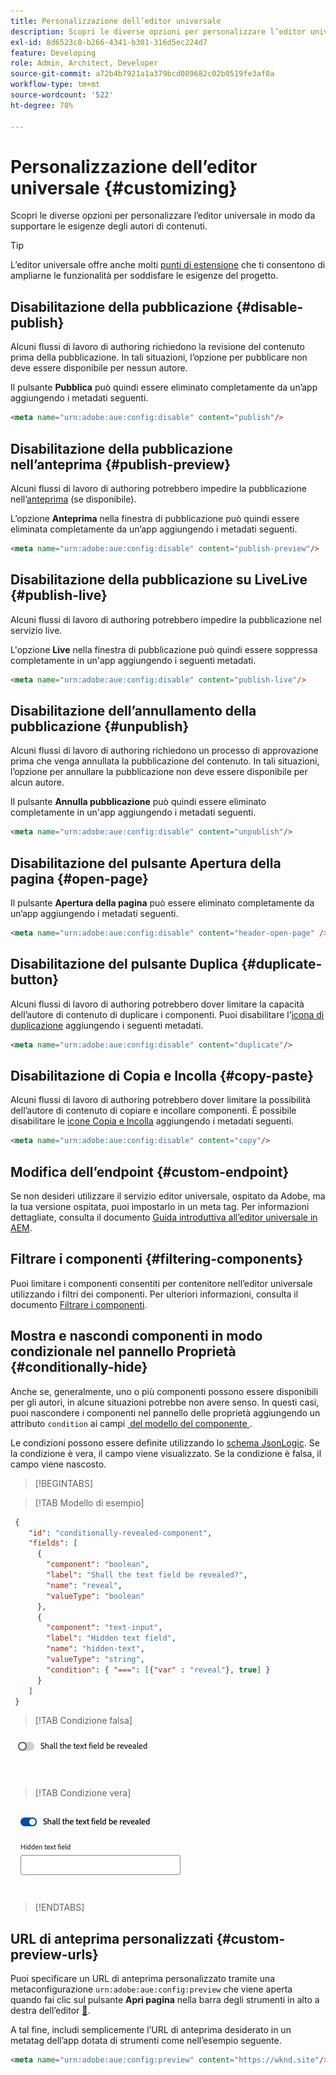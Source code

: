 ```yaml
---
title: Personalizzazione dell’editor universale
description: Scopri le diverse opzioni per personalizzare l’editor universale in modo da supportare le esigenze degli autori di contenuti.
exl-id: 8d6523c8-b266-4341-b301-316d5ec224d7
feature: Developing
role: Admin, Architect, Developer
source-git-commit: a72b4b7921a1a379bcd089682c02b0519fe3af8a
workflow-type: tm+mt
source-wordcount: '522'
ht-degree: 78%

---
```



# Personalizzazione dell’editor universale {#customizing}

Scopri le diverse opzioni per personalizzare l’editor universale in modo da supportare le esigenze degli autori di contenuti.

>[!TIP]
>
>L’editor universale offre anche molti [punti di estensione](/help/implementing/universal-editor/extending.md) che ti consentono di ampliarne le funzionalità per soddisfare le esigenze del progetto.

## Disabilitazione della pubblicazione {#disable-publish}

Alcuni flussi di lavoro di authoring richiedono la revisione del contenuto prima della pubblicazione. In tali situazioni, l’opzione per pubblicare non deve essere disponibile per nessun autore.

Il pulsante **Pubblica** può quindi essere eliminato completamente da un’app aggiungendo i metadati seguenti.

```html
<meta name="urn:adobe:aue:config:disable" content="publish"/>
```

## Disabilitazione della pubblicazione nell’anteprima {#publish-preview}

Alcuni flussi di lavoro di authoring potrebbero impedire la pubblicazione nell’[anteprima](/help/sites-cloud/authoring/sites-console/previewing-content.md) (se disponibile).

L’opzione **Anteprima** nella finestra di pubblicazione può quindi essere eliminata completamente da un’app aggiungendo i metadati seguenti.

```html
<meta name="urn:adobe:aue:config:disable" content="publish-preview"/>
```

## Disabilitazione della pubblicazione su LiveLive {#publish-live}

Alcuni flussi di lavoro di authoring potrebbero impedire la pubblicazione nel servizio live.

L&#39;opzione **Live** nella finestra di pubblicazione può quindi essere soppressa completamente in un&#39;app aggiungendo i seguenti metadati.

```html
<meta name="urn:adobe:aue:config:disable" content="publish-live"/>
```

## Disabilitazione dell’annullamento della pubblicazione {#unpublish}

Alcuni flussi di lavoro di authoring richiedono un processo di approvazione prima che venga annullata la pubblicazione del contenuto. In tali situazioni, l’opzione per annullare la pubblicazione non deve essere disponibile per alcun autore.

Il pulsante **Annulla pubblicazione** può quindi essere eliminato completamente in un&#39;app aggiungendo i metadati seguenti.

```html
<meta name="urn:adobe:aue:config:disable" content="unpublish"/>
```

## Disabilitazione del pulsante Apertura della pagina {#open-page}

Il pulsante **Apertura della pagina** può essere eliminato completamente da un’app aggiungendo i metadati seguenti.

```html
<meta name="urn:adobe:aue:config:disable" content="header-open-page" />
```

## Disabilitazione del pulsante Duplica {#duplicate-button}

Alcuni flussi di lavoro di authoring potrebbero dover limitare la capacità dell’autore di contenuto di duplicare i componenti. Puoi disabilitare l’[icona di duplicazione](/help/sites-cloud/authoring/universal-editor/navigation.md#duplicate) aggiungendo i seguenti metadati.

```html
<meta name="urn:adobe:aue:config:disable" content="duplicate"/>
```

## Disabilitazione di Copia e Incolla {#copy-paste}

Alcuni flussi di lavoro di authoring potrebbero dover limitare la possibilità dell’autore di contenuto di copiare e incollare componenti. È possibile disabilitare le [icone Copia e Incolla](/help/sites-cloud/authoring/universal-editor/authoring.md#copy-paste) aggiungendo i metadati seguenti.

```html
<meta name="urn:adobe:aue:config:disable" content="copy"/>
```

## Modifica dell’endpoint {#custom-endpoint}

Se non desideri utilizzare il servizio editor universale, ospitato da Adobe, ma la tua versione ospitata, puoi impostarlo in un meta tag. Per informazioni dettagliate, consulta il documento [Guida introduttiva all’editor universale in AEM](/help/implementing/universal-editor/getting-started.md##configuration-settings).

## Filtrare i componenti {#filtering-components}

Puoi limitare i componenti consentiti per contenitore nell’editor universale utilizzando i filtri dei componenti. Per ulteriori informazioni, consulta il documento [Filtrare i componenti](/help/implementing/universal-editor/filtering.md).

## Mostra e nascondi componenti in modo condizionale nel pannello Proprietà {#conditionally-hide}

Anche se, generalmente, uno o più componenti possono essere disponibili per gli autori, in alcune situazioni potrebbe non avere senso. In questi casi, puoi nascondere i componenti nel pannello delle proprietà aggiungendo un attributo `condition` ai campi [&#x200B; del modello del componente &#x200B;](/help/implementing/universal-editor/field-types.md#fields).

Le condizioni possono essere definite utilizzando lo [schema JsonLogic](https://jsonlogic.com/). Se la condizione è vera, il campo viene visualizzato. Se la condizione è falsa, il campo viene nascosto.

>[!BEGINTABS]

>[!TAB Modello di esempio]

```json
 {
    "id": "conditionally-revealed-component",
    "fields": [
      {
        "component": "boolean",
        "label": "Shall the text field be revealed?",
        "name": "reveal",
        "valueType": "boolean"
      },
      {
        "component": "text-input",
        "label": "Hidden text field",
        "name": "hidden-text",
        "valueType": "string",
        "condition": { "===": [{"var" : "reveal"}, true] }
      }
    ]
 }
```

>[!TAB Condizione falsa]

![Campo di testo nascosto](assets/hidden.png)

>[!TAB Condizione vera]

![Campo di testo mostrato](assets/shown.png)

>[!ENDTABS]

## URL di anteprima personalizzati {#custom-preview-urls}

Puoi specificare un URL di anteprima personalizzato tramite una metaconfigurazione `urn:adobe:aue:config:preview` che viene aperta quando fai clic sul pulsante **Apri pagina** nella barra degli strumenti in alto a destra dell’editor [&#128279;](/help/sites-cloud/authoring/universal-editor/navigation.md#universal-editor-toolbar).

A tal fine, includi semplicemente l’URL di anteprima desiderato in un metatag dell’app dotata di strumenti come nell’esempio seguente.

```html
<meta name="urn:adobe:aue:config:preview" content="https://wknd.site"/>
```
